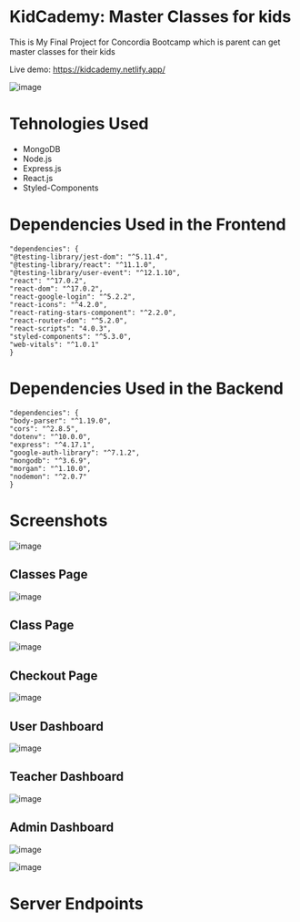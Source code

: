 # KidCademy: Master Classes for kids

This is My Final Project for Concordia Bootcamp which is parent can get master classes for their kids

Live demo: https://kidcademy.netlify.app/

![image](https://user-images.githubusercontent.com/78935540/125161214-0a83ae00-e14f-11eb-9afc-7a889b04c15c.png)



# Tehnologies Used

* MongoDB
* Node.js
* Express.js
* React.js
* Styled-Components

# Dependencies Used in the Frontend

    "dependencies": {
    "@testing-library/jest-dom": "^5.11.4",
    "@testing-library/react": "^11.1.0",
    "@testing-library/user-event": "^12.1.10",
    "react": "^17.0.2",
    "react-dom": "^17.0.2",
    "react-google-login": "^5.2.2",
    "react-icons": "^4.2.0",
    "react-rating-stars-component": "^2.2.0",
    "react-router-dom": "^5.2.0",
    "react-scripts": "4.0.3",
    "styled-components": "^5.3.0",
    "web-vitals": "^1.0.1"
    }


# Dependencies Used in the Backend

    "dependencies": {
    "body-parser": "^1.19.0",
    "cors": "^2.8.5",
    "dotenv": "^10.0.0",
    "express": "^4.17.1",
    "google-auth-library": "^7.1.2",
    "mongodb": "^3.6.9",
    "morgan": "^1.10.0",
    "nodemon": "^2.0.7"
    }


# Screenshots

![image](https://user-images.githubusercontent.com/78935540/125161223-18393380-e14f-11eb-880b-6eecab11368b.png)

## Classes Page

![image](https://user-images.githubusercontent.com/78935540/125161435-63077b00-e150-11eb-92b5-16839e219d13.png)

## Class Page

![image](https://user-images.githubusercontent.com/78935540/125161410-3ce1db00-e150-11eb-9ee7-c66742f57aa9.png)


## Checkout Page

![image](https://user-images.githubusercontent.com/78935540/125161386-0906b580-e150-11eb-8d37-38bc3c60d94b.png)

## User Dashboard

![image](https://user-images.githubusercontent.com/78935540/125161611-4d468580-e151-11eb-8007-dee07b75773a.png)


## Teacher Dashboard

![image](https://user-images.githubusercontent.com/78935540/125161538-ea54ee80-e150-11eb-9aa0-5d06dbd472da.png)


## Admin Dashboard

![image](https://user-images.githubusercontent.com/78935540/125161560-022c7280-e151-11eb-93e8-d59384a60cf5.png)

![image](https://user-images.githubusercontent.com/78935540/125161584-21c39b00-e151-11eb-872c-8100d3285cad.png)



# Server Endpoints








